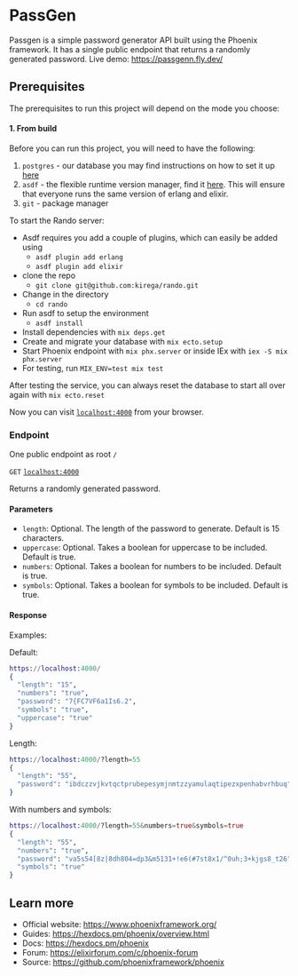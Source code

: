# PassGen

Passgen is a simple password generator API built using the Phoenix framework. It has a single public endpoint that returns a randomly generated password.
Live demo: https://passgenn.fly.dev/

## Prerequisites

The prerequisites to run this project will depend on the mode you choose:

#### 1. From build

Before you can run this project, you will need to have the following:

1. `postgres` - our database you may find instructions on how to set it up [here](https://www.postgresql.org/)
2. `asdf` - the flexible runtime version manager, find it [here](https://asdf-vm.com/). This will ensure that everyone runs the same version of erlang and elixir.
3. `git` - package manager

To start the Rando server:

- Asdf requires you add a couple of plugins, which can easily be added using
  - `asdf plugin add erlang`
  - `asdf plugin add elixir`
- clone the repo
  - `git clone git@github.com:kirega/rando.git`
- Change in the directory
  - `cd rando`
- Run asdf to setup the environment
  - `asdf install`
- Install dependencies with `mix deps.get`
- Create and migrate your database with `mix ecto.setup`
- Start Phoenix endpoint with `mix phx.server` or inside IEx with `iex -S mix phx.server`
- For testing, run `MIX_ENV=test mix test`

After testing the service, you can always reset the database to start all over again with `mix ecto.reset`

Now you can visit [`localhost:4000`](http://localhost:4000) from your browser.

### Endpoint

One public endpoint as root `/`

`GET` [`localhost:4000`](http://localhost:4000)

Returns a randomly generated password.

#### Parameters

- `length`: Optional. The length of the password to generate. Default is 15 characters.
- `uppercase`: Optional. Takes a boolean for uppercase to be included. Default is true.
- `numbers`: Optional. Takes a boolean for numbers to be included. Default is true.
- `symbols`: Optional. Takes a boolean for symbols to be included. Default is true.

#### Response

Examples:

Default:

```elixir
https://localhost:4000/
{
  "length": "15",
  "numbers": "true",
  "password": "7{FC7VF6a1Is6.2",
  "symbols": "true",
  "uppercase": "true"
}
```

Length:

```elixir
https://localhost:4000/?length=55
{
  "length": "55",
  "password": "ibdczzvjkvtqctprubepesymjnmtzzyamulaqtipezxpenhabvrhbuq"
}
```

With numbers and symbols:

```elixir
https://localhost:4000/?length=55&numbers=true&symbols=true
{
  "length": "55",
  "numbers": "true",
  "password": "va5s54[8z|8dh804=dp3&m5131+!e6(#7st8x1/^0uh;3+kjgs8_t26",
  "symbols": "true"
}
```

## Learn more

- Official website: https://www.phoenixframework.org/
- Guides: https://hexdocs.pm/phoenix/overview.html
- Docs: https://hexdocs.pm/phoenix
- Forum: https://elixirforum.com/c/phoenix-forum
- Source: https://github.com/phoenixframework/phoenix
